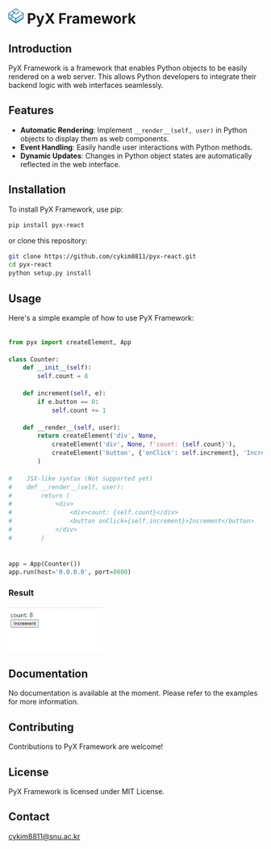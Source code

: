 
# <img src="https://raw.githubusercontent.com/cykim8811/pyx-react/main/assets/pyx.svg" width="30" height="30"> PyX Framework


## Introduction
PyX Framework is a framework that enables Python objects to be easily rendered on a web server. This allows Python developers to integrate their backend logic with web interfaces seamlessly.

## Features
- **Automatic Rendering**: Implement `__render__(self, user)` in Python objects to display them as web components.
- **Event Handling**: Easily handle user interactions with Python methods.
- **Dynamic Updates**: Changes in Python object states are automatically reflected in the web interface.

## Installation
To install PyX Framework, use pip:

```bash
pip install pyx-react
```

or clone this repository:

```bash
git clone https://github.com/cykim8811/pyx-react.git
cd pyx-react
python setup.py install
```

## Usage
Here's a simple example of how to use PyX Framework:

```python

from pyx import createElement, App

class Counter:
    def __init__(self):
        self.count = 8

    def increment(self, e):
        if e.button == 0:
            self.count += 1

    def __render__(self, user):
        return createElement('div', None,
            createElement('div', None, f'count: {self.count}'),
            createElement('button', {'onClick': self.increment}, 'Increment')
        )

#    JSX-like syntax (Not supported yet)
#    def __render__(self, user):
#        return (
#            <div>
#                <div>count: {self.count}</div>
#                <button onClick={self.increment}>Increment</button>
#            </div>
#        )


app = App(Counter())
app.run(host='0.0.0.0', port=8080)


```
### Result
![result](https://raw.githubusercontent.com/cykim8811/pyx-react/main/assets/screenshot_1.gif)

## Documentation
No documentation is available at the moment. Please refer to the examples for more information.

## Contributing
Contributions to PyX Framework are welcome!

## License
PyX Framework is licensed under MIT License.

## Contact
cykim8811@snu.ac.kr

